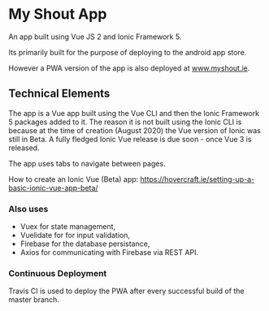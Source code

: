 # My Shout App
An app built using Vue JS 2 and Ionic Framework 5.

Its primarily built for the purpose of deploying to the android app store.

However a PWA version of the app is also deployed at www.myshout.ie.


## Technical Elements
The app is a Vue app built using the Vue CLI and then the Ionic Framework 5 packages added to it. The reason it is not built using the Ionic CLI is because at the time of creation (August 2020) the Vue version of Ionic was still in Beta. A fully fledged Ionic Vue release is due soon - once Vue 3 is released.

The app uses tabs to navigate between pages.

How to create an Ionic Vue (Beta) app: https://hovercraft.ie/setting-up-a-basic-ionic-vue-app-beta/

### Also uses
- Vuex for state management,
- Vuelidate for for input validation,
- Firebase for the database persistance,
- Axios for communicating with Firebase via REST API.

### Continuous Deployment
Travis CI is used to deploy the PWA after every successful build of the master branch.

